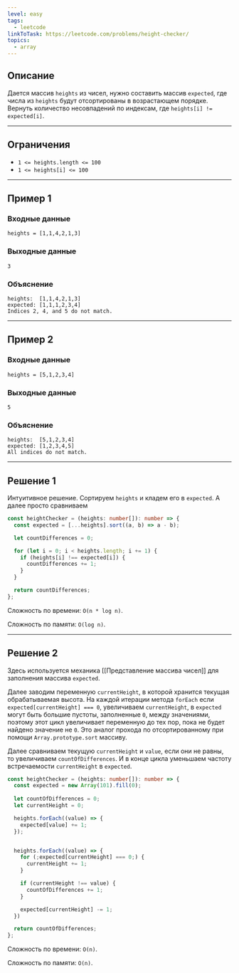```yaml
---
level: easy
tags:
  - leetcode
linkToTask: https://leetcode.com/problems/height-checker/
topics:
  - array
---
```

## Описание

Дается массив `heights` из чисел, нужно составить массив `expected`, где числа из `heights` будут отсортированы в возрастающем порядке. Вернуть количество несовпадений по индексам, где `heights[i] != expected[i]`.

---
## Ограничения

- `1 <= heights.length <= 100`
- `1 <= heights[i] <= 100`

---
## Пример 1

### Входные данные

```
heights = [1,1,4,2,1,3]
```
### Выходные данные

```
3
```
### Объяснение

```
heights:  [1,1,4,2,1,3]
expected: [1,1,1,2,3,4]
Indices 2, 4, and 5 do not match.
```

---
## Пример 2

### Входные данные

```
heights = [5,1,2,3,4]
```
### Выходные данные

```
5
```
### Объяснение

```
heights:  [5,1,2,3,4]
expected: [1,2,3,4,5]
All indices do not match.
```

---
## Решение 1

Интуитивное решение. Сортируем `heights` и кладем его в `expected`. А далее просто сравниваем 

```typescript
const heightChecker = (heights: number[]): number => {
  const expected = [...heights].sort((a, b) => a - b);

  let countDifferences = 0;

  for (let i = 0; i < heights.length; i += 1) {
    if (heights[i] !== expected[i]) {
      countDifferences += 1;
    }
  }

  return countDifferences;
};
```

Сложность по времени: `O(n * log n)`.

Сложность по памяти: `O(log n)`.

---
## Решение 2

Здесь используется механика [[Представление массива чисел]] для заполнения массива `expected`.

Далее заводим переменную `currentHeight`, в которой хранится текущая обрабатываемая высота. На каждой итерации метода `forEach` если `expected[currentHeight] === 0`, увеличиваем `currentHeight`, в `expected` могут быть большие пустоты, заполненные `0`, между значениями, поэтому этот цикл увеличивает переменную до тех пор, пока не будет найдено значение не `0`. Это аналог прохода по отсортированному при помощи `Array.prototype.sort` массиву.

Далее сравниваем текущую `currentHeight` и `value`, если они не равны, то увеличиваем `countOfDifferences`. И в конце цикла уменьшаем частоту встречаемости `currentHeight` в `expected`.

```typescript
const heightChecker = (heights: number[]): number => {
  const expected = new Array(101).fill(0);
  
  let countOfDifferences = 0;
  let currentHeight = 0;

  heights.forEach((value) => {
    expected[value] += 1;
  });


  heights.forEach((value) => {
    for (;expected[currentHeight] === 0;) {
      currentHeight += 1;
    }

    if (currentHeight !== value) {
      countOfDifferences += 1;
    }

    expected[currentHeight] -= 1;
  })

  return countOfDifferences;
};
```

Сложность по времени: `O(n)`.

Сложность по памяти: `O(n)`.